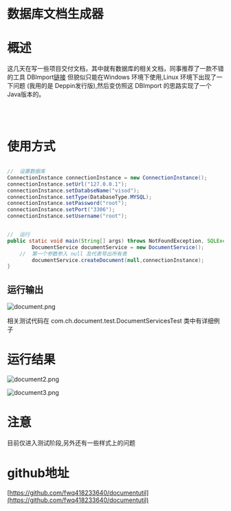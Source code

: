 # 数据库文档生成器

<a name="a4d3b02a"></a>
# 概述
这几天在写一些项目交付文档，其中就有数据库的相关文档，同事推荐了一款不错的工具 DBImport[链接](http://www.cyqdata.com/download/article-detail-42517) 但貌似只能在Windows 环境下使用,Linux 环境下出现了一下问题 (我用的是 Deppin发行版),然后变仿照这 DBImport 的思路实现了一个Java版本的。<br /><br /><br /><br />
<a name="a653042e"></a>
# 使用方式

```java

//	设置数据库
ConnectionInstance connectionInstance = new ConnectionInstance();
connectionInstance.setUrl("127.0.0.1");
connectionInstance.setDatabseName("visod");
connectionInstance.setType(DatabaseType.MYSQL);
connectionInstance.setPassword("root");
connectionInstance.setPort("3306");
connectionInstance.setUsername("root");


//	运行
public static void main(String[] args) throws NotFoundException, SQLException, IOException {
		DocumentService documentService = new DocumentService();
  	//	第一个参数参入 null 及代表导出所有表
		documentService.createDocument(null,connectionInstance);
}
```


<a name="b6e8224b"></a>
## 运行输出
![document.png](https://cdn.nlark.com/yuque/0/2019/png/265309/1551561110837-eb848164-f9ad-4bc9-855e-beecebcef06d.png#align=left&display=inline&height=196&name=document.png&originHeight=167&originWidth=636&size=6284&status=done&width=746)


相关测试代码在 com.ch.document.test.DocumentServicesTest 类中有详细例子


<a name="97c957fc"></a>
# 运行结果



![document2.png](https://cdn.nlark.com/yuque/0/2019/png/265309/1551561258053-50fa1f48-328d-4b25-bb94-ece1183edc4c.png#align=left&display=inline&height=500&name=document2.png&originHeight=785&originWidth=1172&size=32533&status=done&width=746)



![document3.png](https://cdn.nlark.com/yuque/0/2019/png/265309/1551561262679-213bf29f-69fb-4c8b-89e4-ab058cb3be3e.png#align=left&display=inline&height=299&name=document3.png&originHeight=464&originWidth=1158&size=24938&status=done&width=746)


<a name="138a6766"></a>
# 注意
目前仅进入测试阶段,另外还有一些样式上的问题


<a name="3528697a"></a>
# github地址
[https://github.com/fwq418233640/documentutil](https://github.com/fwq418233640/documentutil)


